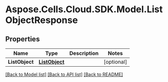 # Aspose.Cells.Cloud.SDK.Model.ListObjectResponse
## Properties

Name | Type | Description | Notes
------------ | ------------- | ------------- | -------------
**ListObject** | [**ListObject**](ListObject.md) |  | [optional] 

[[Back to Model list]](../README.md#documentation-for-models) [[Back to API list]](../README.md#documentation-for-api-endpoints) [[Back to README]](../README.md)

